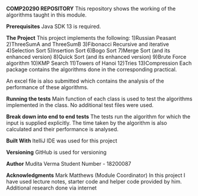 **COMP20290 REPOSITORY**
This repository shows the working of the algorithms taught in this module.

**Prerequisites**
Java SDK 13 is required. 

**The Project**
This project implements the following:
1)Russian Peasant
2)ThreeSumA and ThreeSumB
3)Fibonacci Recursive and iterative
4)Selection Sort
5)Insertion Sort
6)Bogo Sort
7)Merge Sort (and its enhanced version)
8)Quick Sort (and its enhanced version)
9)Brute Force algorithm
10)KMP Search
11)Towers of Hanoi
12)Tries
13)Compression
 Each package contains the algorithms done in the corresponding practical.

 An excel file is also submitted which contains the analysis of the performance of these algorithms.

**Running the tests**
Main function of each class is used to test the algorithms implemented in the class.
No additional test files were used.

**Break down into end to end tests**
The tests run the algorithm for which the input is supplied explicitly.
The time taken by the algorithm is also calculated and their performance is analysed.

**Built With**
ItelliJ IDE was used for this project

**Versioning**
GitHub is used for versioning

**Author**
Mudita Verma
Student Number - 18200087

**Acknowledgments**
Mark Matthews (Module Coordinator)
In this project I have used lecture notes, starter code and helper code provided by him.
Additional research done via internet